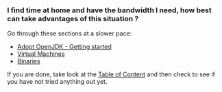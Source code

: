 ### I find time at home and have the bandwidth I need, how best can take advantages of this situation ?

Go through these sections at a slower pace:

* [Adopt OpenJDK - Getting started](../adopt-openjdk-getting-started/adopt_openjdk_-_getting_started.md)
* [Virtual Machines](../virtual-machines/virtual_machines.md)
* [Binaries](../binaries/binaries.md)

If you are done, take look at the [Table of Content](http://neomatrix369.gitbooks.io/adoptopenjdk-getting-started-kit/content/) and then check to see if you have not tried anything out yet.
 

